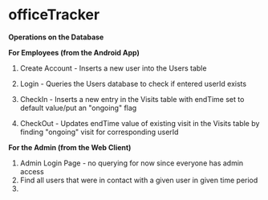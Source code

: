 # officeTracker

**Operations on the Database** 

**For Employees (from the Android App)**
1. Create Account - Inserts a new user into the Users table

2. Login - Queries the Users database to check if entered userId exists

3. CheckIn - Inserts a new entry in the Visits table with endTime set to default value/put an "ongoing" flag

4. CheckOut - Updates endTime value of existing visit in the Visits table by finding "ongoing" visit for corresponding userId

**For the Admin (from the Web Client)**
1. Admin Login Page - no querying for now since everyone has admin access
2. Find all users that were in contact with a given user in given time period
3. 
